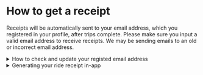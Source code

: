 <h1>How to get a receipt</h1>

Receipts will be automatically sent to your email address, which you registered in your profile, after trips complete. 
Please make sure you input a valid email address to receive receipts. We may be sending emails to an old or incorrect email address.

<details>
<summary>How to check and update your registed email address</summary>

- Navigate to the menu in the top left.
- Tap your profile picture to access profile details.
- Proceed to "**Personal Info**".
- You will see the registered email address here.
- Tap "**Edit**" to change or update to the new address.

</details>

<details>
<summary>Generating your ride receipt in-app</summary>

Your **{{fleetName}}** account saves all trips you have taken. To review and generate receipts:
1. Select "**My Bookings**" from the app menu.
2. Tap "**Finished**".
3. Select a trip.
4. You can review the trip's route and fare.
5. Tap on ![N|Solid](https://static-qup.s3.us-west-1.amazonaws.com/gif/letter.jpg) on the top-right corner.
6. Input an address you'd like to receive the receipt.

</details>